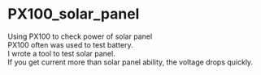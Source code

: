 # PX100_solar_panel
Using PX100 to check power of solar panel
<br>
PX100 often was used to test battery.<br>
I wrote a tool to test solar panel.<br>
If you get current more than solar panel ability, the voltage drops quickly.<br>


